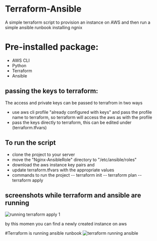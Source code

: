 # Terraform-Ansible

A simple terraform script to provision an instance on AWS and then run a simple ansible runbook installing ngnix


# Pre-installed package: 

 - AWS CLI
 - Python
 - Terraform
 - Ansible


## passing the keys to terraform:

The access and private keys can be passed to terrafrom in two ways

 - use aws cli profile "already configured with keys" and pass the profile name to terraform, so terraform will access the aws as with the profile
 - pass the keys directly to terraform, this can be edited under (terraform.tfvars)

## To run the script

- clone the project to your server
- move the "Nginx-AnsibleRole" directory to "/etc/ansible/roles"
- download the aws instance key pairs and 
- update terraform.tfvars with the appropriate values
- commands to run the project
-- terraform init
-- terraform plan
-- terraform apply


## screenshots while terraform and ansible are running


![running terraform apply 1](https://user-images.githubusercontent.com/7353494/42449092-a44bf442-837f-11e8-8ad6-f1c419fa05a8.png)

by this momen you can find a newly created instance on aws

#Terraform is running ansible runbook
![terraform running ansible](https://user-images.githubusercontent.com/7353494/42449094-a4acb336-837f-11e8-939f-fb43c1c73495.png)


